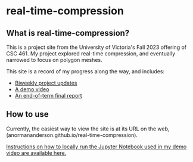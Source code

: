 # real-time-compression

## What is real-time-compression?

This is a project site from the University of Victoria's Fall 2023 offering of CSC 461. My project explored real-time compression, and eventually narrowed to focus on polygon meshes.

This site is a record of my progress along the way, and includes:

- [Biweekly project updates](https://anormananderson.github.io/real-time-compression)
- [A demo video](https://anormananderson.github.io/real-time-compression/update/2023/12/05/demo.html)
- [An end-of-term final report](https://anormananderson.github.io/real-time-compression/report/2023/12/12/report.html)

## How to use

Currently, the easiest way to view the site is at its URL on the web, (anormananderson.github.io/real-time-compression).

[Instructions on how to locally run the Jupyter Notebook used in my demo video are available here.](https://anormananderson.github.io/real-time-compression/update/2023/12/15/update.html)
